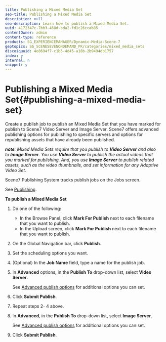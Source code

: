 ```yaml
---
title: Publishing a Mixed Media Set
seo-title: Publishing a Mixed Media Set
description: null
seo-description: Learn how to publish a Mixed Media Set.
uuid: 4172347c-7bb3-468d-bda2-fd1c26ccab85
contentOwner: admin
content-type: reference
products: SG_EXPERIENCEMANAGER/Dynamic-Media-Scene-7
geptopics: SG_SCENESEVENONDEMAND_PK/categories/mixed_media_sets
discoiquuid: 4e8694f7-c1b5-4d45-a18b-2b9494db1757
index: y
internal: n
snippet: y
---
```


# Publishing a Mixed Media Set{#publishing-a-mixed-media-set}

Create a publish job to publish an Mixed Media Set that you have marked for publish to Scene7 Video Server and Image Server. Scene7 offers advanced publishing options for publishing to specific servers and options for republishing assets that have already been published.

***note**: Mixed Media Sets require that you publish to **Video Server** and also to **Image Server**. You use **Video Server** to publish the actual videos that you marked for publishing. And, you use **Image Server** to publish related assets, such as the video thumbnails, and set information for any Adaptive Video Set.*

Scene7 Publishing System tracks publish jobs on the Jobs screen.

See [Publishing](publishing-files.md#publishing_files).

<!-- 

Comment Type: remark
Last Modified By: unknown unknown 
Last Modified Date: 

<p>RB: Updated the following steps as per Cynthia email, 11/9/2012, added 11/12/2012</p>

 -->

**To publish a Mixed Media Set**

1. Do one of the following:

    * In the Browse Panel, click **Mark For Publish** next to each filename that you want to publish.
    * In the Upload screen, click **Mark For Publish** next to each filename that you want to publish.

1. On the Global Navigation bar, click **Publish**.
1. Set the scheduling options you want.
1. (Optional) In the **Job Name** field, type a name for the publish job.
1. In **Advanced** options, in the **Publish To** drop-down list, select **Video Server**.

   See [Advanced publish options](publishing-files.md#advanced_publish_options) for additional options you can set.

1. Click **Submit Publish**.
1. Repeat steps 2- 4 above.
1. In **Advanced**, in the **Publish To** drop-down list, select **Image Server**.

   See [Advanced publish options](publishing-files.md#advanced_publish_options) for additional options you can set.

1. Click **Submit Publish**.

